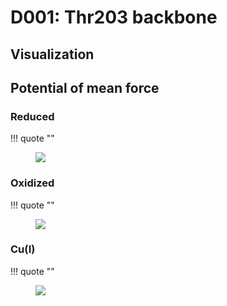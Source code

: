 # D001: Thr203 backbone

## Visualization

<div id="reduced-view" class="mol-container"></div>
<script>
document.addEventListener('DOMContentLoaded', (event) => {
    const viewer = molstar.Viewer.create('reduced-view', {
        layoutIsExpanded: false,
        layoutShowControls: false,
        layoutShowRemoteState: false,
        layoutShowSequence: true,
        layoutShowLog: false,
        layoutShowLeftPanel: false,
        viewportShowExpand: true,
        viewportShowSelectionMode: true,
        viewportShowAnimation: false,
        pdbProvider: 'rcsb',
    }).then(viewer => {
        // viewer.loadStructureFromUrl("/analysis/005-rogfp-glh-md/data/traj/frame_106403.pdb", "pdb");
        viewer.loadSnapshotFromUrl("/misc/002-molstar-states/reduced-example.molj", "molj");
    });
});
</script>

## Potential of mean force

### Reduced

!!! quote ""
    <figure markdown>
    ![](./d001-pes-reduced.png)
    </figure>

### Oxidized

!!! quote ""
    <figure markdown>
    ![](./d001-pes-oxidized.png)
    </figure>

### Cu(I)

!!! quote ""
    <figure markdown>
    ![](./d001-pes-cu.png)
    </figure>

